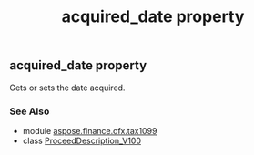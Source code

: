﻿---
title: acquired_date property
second_title: Aspose.Finance for Python via .NET API References
description: 
type: docs
weight: 30
url: /python-net/aspose.finance.ofx.tax1099/proceeddescription_v100/acquired_date/
is_root: false
---

## acquired_date property


Gets or sets the date acquired.

### See Also
* module [aspose.finance.ofx.tax1099](../../)
* class [ProceedDescription_V100](/finance/python-net/aspose.finance.ofx.tax1099/proceeddescription_v100)
